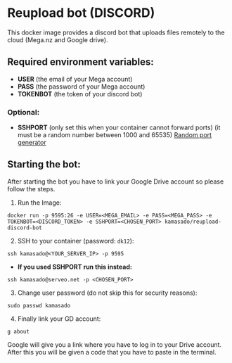 # Reupload bot (DISCORD)

  This docker image provides a discord bot that uploads files remotely to the cloud (Mega.nz and Google drive).

## **Required environment variables:**
  - **USER** (the email of your Mega account)
  - **PASS** (the password of your Mega account)
  - **TOKENBOT** (the token of your discord bot)

### Optional:
  - **SSHPORT** (only set this when your container cannot forward ports) (it must be a random number between 1000 and 65535) [Random port generator](https://www.random.org/integers/?num=10&min=1000&max=65535&col=3&base=10&format=html&rnd=new)

## **Starting the bot:**
  After starting the bot you have to link your Google Drive account so please follow the steps.
  1. Run the Image:
  ```
  docker run -p 9595:26 -e USER=<MEGA_EMAIL> -e PASS=<MEGA_PASS> -e TOKENBOT=<DISCORD_TOKEN> -e SSHPORT=<CHOSEN_PORT> kamasado/reupload-discord-bot
  ```
  2. SSH to your container (password: `dk12`):

  ```
  ssh kamasado@<YOUR_SERVER_IP> -p 9595
  ```

  - **If you used SSHPORT run this instead:**

  ```
  ssh kamasado@serveo.net -p <CHOSEN_PORT>
  ```

  3. Change user password (do not skip this for security reasons):
  ```
  sudo passwd kamasado
  ```

  4. Finally link your GD account:
  ```
  g about
  ```
  Google will give you a link where you have to log in to your Drive account.
  After this you will be given a code that you have to paste in the terminal.
